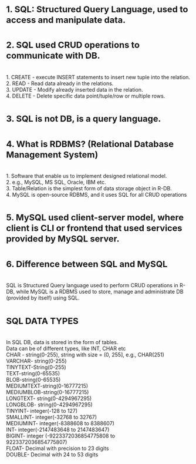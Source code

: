 # <SUB>1. SQL: Structured Query Language, used to access and manipulate data.</SUB>
# <SUB>2. SQL used CRUD operations to communicate with DB.</SUB>
</br>1. CREATE - execute INSERT statements to insert new tuple into the relation.
</br>2. READ - Read data already in the relations.
</br>3. UPDATE - Modify already inserted data in the relation.
</br>4. DELETE - Delete specific data point/tuple/row or multiple rows.
# <sub>3. SQL is not DB, is a query language.</sub>
# <SUB>4. What is RDBMS? (Relational Database Management System)</SUB>
</br>1. Software that enable us to implement designed relational model.
</br>2. e.g., MySQL, MS SQL, Oracle, IBM etc.
</br>3. Table/Relation is the simplest form of data storage object in R-DB.
</br>4. MySQL is open-source RDBMS, and it uses SQL for all CRUD operations
# <sub>5. MySQL used client-server model, where client is CLI or frontend that used services provided by MySQL server.</sub>
# <sub>6. Difference between SQL and MySQL</sub>
</br>SQL is Structured Query language used to perform CRUD operations in R-DB, while MySQL is a RDBMS used to
store, manage and administrate DB (provided by itself) using SQL.
# <SUB>SQL DATA TYPES
</br>In SQL DB, data is stored in the form of tables.
</br>Data can be of different types, like INT, CHAR etc
</br>CHAR - string(0-255), string with size = (0, 255], e.g., CHAR(251)
</br>VARCHAR- string(0-255)
</br>TINYTEXT-String(0-255)
</br>TEXT-string(0-65535)
</br>BLOB-string(0-65535)
</br>MEDIUMTEXT-string(0-16777215)
</br>MEDIUMBLOB-string(0-16777215)
</br>LONGTEXT- string(0-4294967295)
</br>LONGBLOB- string(0-4294967295)
</br>TINYINT- integer(-128 to 127)
</br>SMALLINT- integer(-32768 to 32767)
</br>MEDIUMINT- integer(-8388608 to 8388607)
</br>INT- integer(-2147483648 to 2147483647)
</br>BIGINT- integer (-9223372036854775808 to
</br>9223372036854775807)
</br>FLOAT- Decimal with precision to 23 digits
</br>DOUBLE- Decimal with 24 to 53 digits
